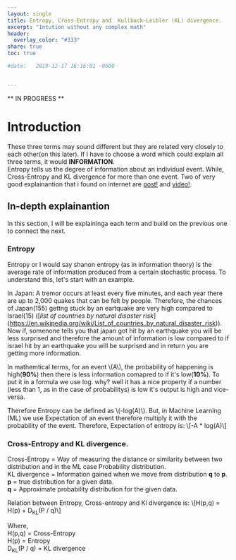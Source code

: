 ```yaml
---
layout: single
title: Entropy, Cross-Entropy and  Kullback–Leibler (KL) divergence.
excerpt: "Intution without any complex math"
header:
  overlay_color: "#333"
share: true
toc: true

#date:   2019-12-17 16:16:01 -0600


---
```

<!-- For inline LaTex, MathJax looks for the \\( ... \\) delimiter. Hence to write a 2 = b 2 as an inline equation, use \\( a^2 = b^2 \\). For displayed equations, the delimiter is either \\[ ... \\]. And so to display a 2 = b 2 + c 2 we would write \\[ a^2 = b^2 + c^2 \\].
 -->


** IN PROGRESS **
<script type="text/javascript" async
  src="https://cdnjs.cloudflare.com/ajax/libs/mathjax/2.7.1/MathJax.js?config=TeX-AMS-MML_HTMLorMML">
</script>

# Introduction
These three terms may sound different but they are related very closely to each other(on this later). If I have to choose a word which could explain all three terms, it would **INFORMATION**.  
Entropy tells us the degree of information about an individual event. While, Cross-Entropy and KL divergence for more than one event. Two of very good explainantion that i found on internet are [post!](https://adventuresinmachinelearning.com/cross-entropy-kl-divergence/) and [video!](https://www.youtube.com/watch?v=ErfnhcEV1O8).

## In-depth explainantion
In this section, I will be explaininga each term and build on the previous one to connect the next.
### Entropy
Entropy or I would say shanon entropy (as in information theory) is the average rate of information produced from a certain stochastic process. To understand this, let's start with an example.  

In Japan: A tremor occurs at least every five minutes, and each year there are up to 2,000 quakes that can be felt by people. Therefore, the chances of Japan(155) gettng stuck by an eartquake are very high compared to Israel(15) ([*list of countries by natural disaster risk*]
(https://en.wikipedia.org/wiki/List_of_countries_by_natural_disaster_risk)). Now if, somenone tells you that japan got hit by an earthquake you will be less surprised and therefore the amount of information is low compared to if israel hit by an earthquake you will be surprised and in return you are getting more information.  

In mathemtical terms, for an event \\(A\\), the probability of happening is high(**90%**) then there is less information comapred to if it's low(**10%**). To put it in a formula we use log. why? well it has a nice property if a number (less than 1, as in the case of probabilitys) is low it's output is high and vice-versa.  

Therefore Entropy can be defined as \\(-log(A)\\). But, in Machine Learning (ML) we use Expectation of an event therefore multiply it with the probability of the event. Therefore, Expectation of entropy is:  \\[-A * log(A)\\]

### Cross-Entropy and KL divergence.
Cross-Entropy = Way of measuring the distance or similarity between two distribution and in the ML case Probability distribution.  
KL divergence = Information gained when we move from distribution **q** to **p**.  
**p** = true distribution for a given data.  
**q** = Approximate probability distribution for the given data.

<script type="text/javascript" async
  src="https://cdnjs.cloudflare.com/ajax/libs/mathjax/2.7.1/MathJax.js?config=TeX-AMS-MML_HTMLorMML">
</script>

Relation between Entropy, Cross-entropy and Kl divergence is: \\[H(p,q) = H(p) + D<sub>KL</sub>(P / q)\\]

Where,  
H(p,q) =  Cross-Entropy  
H(p) = Entropy  
D<sub>KL</sub>(P / q) = KL divergence  

